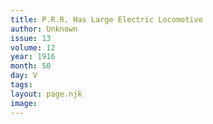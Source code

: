 ```yaml
---
title: P.R.R. Has Large Electric Locomotive
author: Unknown
issue: 13
volume: 12
year: 1916
month: 50
day: V
tags:
layout: page.njk
image:
---
```

